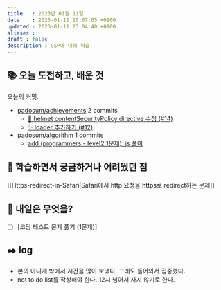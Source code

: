 ```yaml
---
title   : 2023년 01월 11일 
date    : 2023-01-11 20:07:05 +0900
updated : 2023-01-11 23:04:40 +0900
aliases : 
draft : false
description : CSP에 대해 학습
---
```

## 📚 오늘 도전하고, 배운 것

<!-- commit -->
오늘의 커밋.
- [padosum/achievements](https://github.com/padosum/achievements) 2 commits
  - [🐛 helmet contentSecurityPolicy directive 수정 (#14)](https://github.com/padosum/achievements/commit/4e03b8a5224efa75495f6aa6b73aa2f649f4d1cd)
  - [✨ loader 추가하기 (#12)](https://github.com/padosum/achievements/commit/97db9d236fdaf28be1c8d0e20856d01a6fb531a7)
- [padosum/algorithm](https://github.com/padosum/algorithm) 1 commits
  - [add (programmers - level2 1문제): js 풀이](https://github.com/padosum/algorithm/commit/3be0e4964d1a6bf6100758d5e5c529831e8beea2)
<!-- commitstop -->

## 🤔 학습하면서 궁금하거나 어려웠던 점
[[Https-redirect-in-Safari|Safari에서 http 요청을 https로 redirect하는 문제]]

## 🌅 내일은 무엇을?
- [ ] [코딩 테스트 문제 풀기 (1문제)]

## ✒️ log
- 본의 아니게 밖에서 시간을 많이 보냈다. 그래도 들어와서 집중했다.
- not to do list를 작성해야 한다. 12시 넘어서 자지 않기로 한다.
